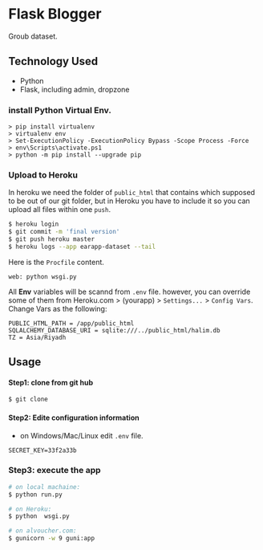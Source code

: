 
# **Flask Blogger**
Groub dataset.

## Technology Used
* Python
* Flask, including admin, dropzone

### install Python Virtual Env.
```PS
> pip install virtualenv
> virtualenv env
> Set-ExecutionPolicy -ExecutionPolicy Bypass -Scope Process -Force 
> env\Scripts\activate.ps1
> python -m pip install --upgrade pip
```



### **Upload to Heroku**
In heroku we need the folder of `public_html` that contains which supposed to be out of our git folder, but in Heroku you have to include it so you can upload all files within one `push`.

```bash
$ heroku login
$ git commit -m 'final version'
$ git push heroku master
$ heroku logs --app earapp-dataset --tail
```

Here is the `Procfile` content.
```
web: python wsgi.py
```

All **Env** variables will be scannd from `.env` file. however, you can override some of them from Heroku.com > (yourapp) > `Settings...` > `Config Vars`. Change Vars as the following:
```
PUBLIC_HTML_PATH = /app/public_html
SQLALCHEMY_DATABASE_URI = sqlite:///../public_html/halim.db
TZ = Asia/Riyadh
```




## **Usage**
#### **Step1:** clone from git hub
```bash
$ git clone
```
#### **Step2:** Edite configuration information
* on Windows/Mac/Linux edit `.env` file.
```
SECRET_KEY=33f2a33b
```
### **Step3: execute the app**
```bash
# on local machaine:
$ python run.py

# on Heroku:
$ python  wsgi.py

# on alvoucher.com:
$ gunicorn -w 9 guni:app
```

